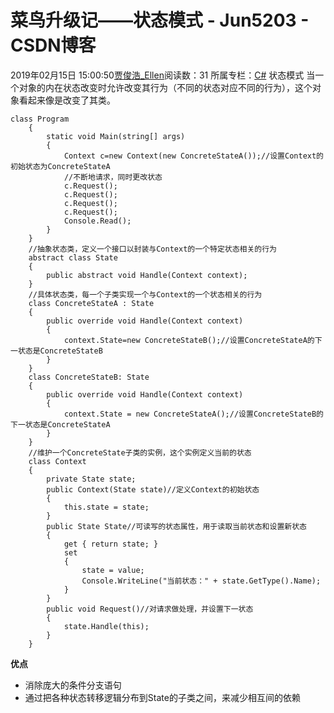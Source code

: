 # 菜鸟升级记——状态模式 - Jun5203 - CSDN博客
2019年02月15日 15:00:50[贾俊浩_Ellen](https://me.csdn.net/Ellen5203)阅读数：31
所属专栏：[C#](https://blog.csdn.net/column/details/29824.html)
状态模式
当一个对象的内在状态改变时允许改变其行为（不同的状态对应不同的行为），这个对象看起来像是改变了其类。
```
class Program
    {
        static void Main(string[] args)
        {
            Context c=new Context(new ConcreteStateA());//设置Context的初始状态为ConcreteStateA
            //不断地请求，同时更改状态
            c.Request();
            c.Request();
            c.Request();
            c.Request();
            Console.Read();
        }
    }
    //抽象状态类，定义一个接口以封装与Context的一个特定状态相关的行为
    abstract class State
    {
        public abstract void Handle(Context context);
    }
    //具体状态类，每一个子类实现一个与Context的一个状态相关的行为
    class ConcreteStateA : State
    {
        public override void Handle(Context context)
        {
            context.State=new ConcreteStateB();//设置ConcreteStateA的下一状态是ConcreteStateB
        }
    }
    class ConcreteStateB: State
    {
        public override void Handle(Context context)
        {
            context.State = new ConcreteStateA();//设置ConcreteStateB的下一状态是ConcreteStateA
        }
    }
    //维护一个ConcreteState子类的实例，这个实例定义当前的状态
    class Context
    {
        private State state;
        public Context(State state)//定义Context的初始状态
        {
            this.state = state;
        }
        public State State//可读写的状态属性，用于读取当前状态和设置新状态
        {
            get { return state; }
            set
            {
                state = value;
                Console.WriteLine("当前状态：" + state.GetType().Name);
            }
        }
        public void Request()//对请求做处理，并设置下一状态
        {
            state.Handle(this);
        }
    }
```
**优点**
- 消除庞大的条件分支语句
- 通过把各种状态转移逻辑分布到State的子类之间，来减少相互间的依赖
